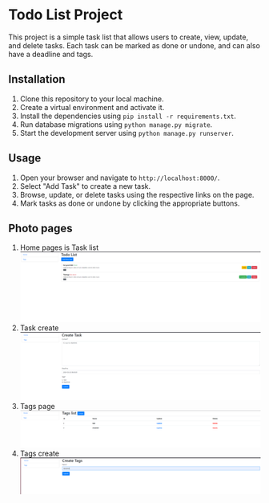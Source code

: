 # Todo List Project

This project is a simple task list that allows users to create, view, update, and delete tasks. Each task can be marked as done or undone, and can also have a deadline and tags.

## Installation

1. Clone this repository to your local machine.
2. Create a virtual environment and activate it.
3. Install the dependencies using `pip install -r requirements.txt`.
4. Run database migrations using `python manage.py migrate`.
5. Start the development server using `python manage.py runserver`.

## Usage

1. Open your browser and navigate to `http://localhost:8000/`.
2. Select "Add Task" to create a new task.
3. Browse, update, or delete tasks using the respective links on the page.
4. Mark tasks as done or undone by clicking the appropriate buttons.


## Photo pages

1. Home pages is Task list
![img.png](img.png)
2. Task create
![img_3.png](img_3.png)
3. Tags page
![img_1.png](img_1.png)
4. Tags create
![img_2.png](img_2.png)